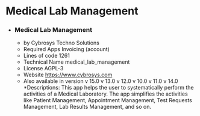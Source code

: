 # Medical Lab Management

* ### Medical Lab Management
  * by Cybrosys Techno Solutions
  * Required Apps 	Invoicing (account)
  * Lines of code 	1261
  * Technical Name	medical_lab_management
  * License	AGPL-3
  * Website	https://www.cybrosys.com
  * Also available in version	v 15.0 v 13.0 v 12.0 v 10.0 v 11.0 v 14.0
  *Descriptions: This app helps the user to systematically perform the activities of a Medical Laboratory. The app simplifies the activities like Patient Management, Appointment Management, Test Requests Management, Lab Results Management, and so on.
